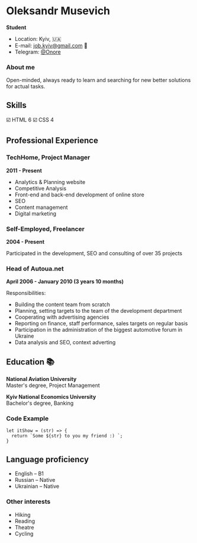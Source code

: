 Oleksandr Musevich
=
**Student**

- Location: Kyiv, :ukraine:
- E-mail: job.kyiv@gmail.com :e-mail:
- Telegram: [@Onore](https://t.me/deOnore)

### About me
Open-minded, always ready to learn and searching for new better solutions for actual tasks.

## Skills
:ballot_box_with_check: HTML 6
:ballot_box_with_check: CSS 4

## Professional Experience
### TechHome, Project Manager
**2011 - Present**
- Analytics & Planning website
- Competitive Analysis
- Front-end and back-end development of online store
- SEO
- Content management
- Digital marketing

### Self-Employed, **Freelancer**
**2004 - Present** 

Participated in the development, SEO and consulting of over 35 projects

### Head of Autoua.net
**April 2006 - January 2010 (3 years 10 months)**

Responsibilities:
- Building the content team from scratch
- Planning, setting targets to the team of the development department
- Cooperating with advertising agencies
- Reporting on finance, staff performance, sales targets on regular basis
- Participation in the administration of the biggest automotive forum in Ukraine
- Data analysis and SEO, context adverting

## Education :books:
**National Aviation University**  
Master's degree, Project Management

**Kyiv National Economics University**  
Bachelor's degree, Banking


### Code Example
```
let itShow = (str) => {
  return `Some ${str} to you my friend :) `;
}
```

## Language proficiency
- English – B1
- Russian – Native
- Ukrainian – Native

### Other interests
- Hiking 
- Reading
- Theatre
- Cycling
